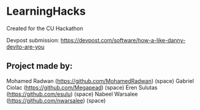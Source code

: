 # LearningHacks
Created for the CU Hackathon 

Devpost submission: https://devpost.com/software/how-a-like-danny-devito-are-you

## Project made by:
Mohamed Radwan (https://github.com/MohamedRadwan) (space)
Gabriel Ciolac (https://github.com/Megapead) (space)
Eren Sulutas (https://github.com/esulu) (space)
Nabeel Warsalee (https://github.com/nwarsalee) (space)


